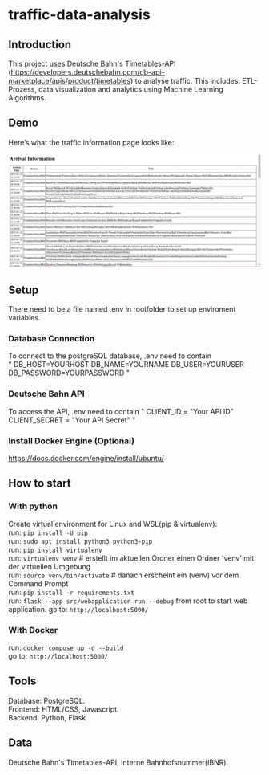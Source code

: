 # traffic-data-analysis
## Introduction
This project uses Deutsche Bahn's Timetables-API (https://developers.deutschebahn.com/db-api-marketplace/apis/product/timetables) to analyse traffic. This includes: ETL-Prozess, data visualization and analytics using Machine Learning Algorithms.
## Demo
Here’s what the traffic information page looks like:

![Traffic Page Screenshot](data/images/demo.png)
## Setup 
There need to be a file named .env in rootfolder to set up enviroment variables. 
### Database Connection
To connect to the postgreSQL database, .env need to contain \
"
DB_HOST=YOURHOST
DB_NAME=YOURNAME
DB_USER=YOURUSER
DB_PASSWORD=YOURPASSWORD
"
### Deutsche Bahn API
To access the API, .env need to contain
"
CLIENT_ID = "Your API ID"
CLIENT_SECRET = "Your API Secret"
"
### Install Docker Engine (Optional)
https://docs.docker.com/engine/install/ubuntu/
## How to start
### With python
Create virtual environment for Linux and WSL(pip & virtualenv): \
run: `pip install -U pip` \
run: `sudo apt install python3 python3-pip` \
run: `pip install virtualenv` \
run: `virtualenv venv`  # erstellt im aktuellen Ordner einen Ordner 'venv' mit der virtuellen Umgebung\
run: `source venv/bin/activate`   # danach erscheint ein (venv) vor dem Command Prompt\
run: `pip install -r requirements.txt` \
run: `flask --app src/webapplication run --debug` from root to start web application.
go to: `http://localhost:5000/`
### With Docker
run: `docker compose up -d --build` \
go to: `http://localhost:5000/`
## Tools
Database: PostgreSQL.  
Frontend: HTML/CSS, Javascript.  
Backend: Python, Flask
## Data
Deutsche Bahn's Timetables-API, Interne Bahnhofsnummer(IBNR).

